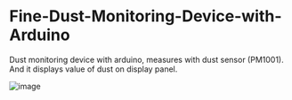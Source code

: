 # Fine-Dust-Monitoring-Device-with-Arduino
Dust monitoring device with arduino, measures with dust sensor (PM1001). And it displays value of dust on display panel.

![image](https://user-images.githubusercontent.com/30895117/37703338-b32a5b68-2d38-11e8-87a7-4456e1fd8ed4.png)
